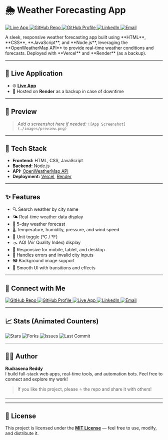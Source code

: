# 🌦️ Weather Forecasting App
<p align="left">

<!-- Live App -->
  <a href="https://weather-forecasting-app-7m71.onrender.com/" target="_blank">
    <img src="https://img.shields.io/badge/Live_App-Online-brightgreen?style=flat-square&logo=vercel&logoColor=white" alt="Live App" />
  </a>
  <!-- GitHub Repository -->
  <a href="https://github.com/RudrasenaReddy87/Weather-forecasting-app" target="_blank">
    <img src="https://img.shields.io/badge/Repository-Weather_App-181717?style=flat-square&logo=github&logoColor=white" alt="GitHub Repo" />
  </a>

  <!-- GitHub Profile -->
  <a href="https://github.com/RudrasenaReddy87" target="_blank">
    <img src="https://img.shields.io/badge/Profile-RudrasenaReddy87-333?style=flat-square&logo=github&logoColor=white" alt="GitHub Profile" />
  </a>

  

  <!-- LinkedIn -->
  <a href="https://www.linkedin.com/in/bodireddyrudrasenareddy" target="_blank">
    <img src="https://img.shields.io/badge/LinkedIn-Connect-blue?style=flat-square&logo=linkedin&logoColor=white" alt="LinkedIn" />
  </a>

  <!-- Email -->
  <a href="mailto:b.rudrasenareddy@gmail.com" target="_blank">
    <img src="https://img.shields.io/badge/Email-b.rudrasenareddy@gmail.com-d14836?style=flat-square&logo=gmail&logoColor=white" alt="Email" />
  </a>

</p>
A sleek, responsive weather forecasting app built using **HTML**, **CSS**, **JavaScript**, and **Node.js**, leveraging the **OpenWeatherMap API** to provide real-time weather conditions and forecasts. Deployed with **Vercel** and **Render** (as a backup).

---

## 🚀 Live Application

- 🌐 **[Live App](https://weather-forecasting-app-7m71.onrender.com/)**
- 🔁 Hosted on **Render** as a backup in case of downtime

---

## 📸 Preview

> _Add a screenshot here if needed:_
> `![App Screenshot](./images/preview.png)`

---

## 🧰 Tech Stack

- **Frontend:** HTML, CSS, JavaScript
- **Backend:** Node.js
- **API:** [OpenWeatherMap API](https://openweathermap.org/api)
- **Deployment:** [Vercel](https://vercel.com), [Render](https://render.com)

---

## ✨ Features

- 🔍 Search weather by city name
- 🌤️ Real-time weather data display
- 📅 5-day weather forecast
- 🌡️ Temperature, humidity, pressure, and wind speed
- 🔁 Unit toggle (°C / °F)
- 🌫️ AQI (Air Quality Index) display
- 📱 Responsive for mobile, tablet, and desktop
- 🚫 Handles errors and invalid city inputs
- 🖼️ Background image support
- 💫 Smooth UI with transitions and effects

---

## 🔗 Connect with Me

<p align="left">

  <!-- GitHub Repository -->
  <a href="https://github.com/RudrasenaReddy87/Weather-forecasting-app" target="_blank">
    <img src="https://img.shields.io/badge/Repository-Weather_App-181717?style=flat-square&logo=github&logoColor=white" alt="GitHub Repo" />
  </a>

  <!-- GitHub Profile -->
  <a href="https://github.com/RudrasenaReddy87" target="_blank">
    <img src="https://img.shields.io/badge/Profile-RudrasenaReddy87-333?style=flat-square&logo=github&logoColor=white" alt="GitHub Profile" />
  </a>

  <!-- Live App -->
  <a href="https://weather-forecasting-app-7m71.onrender.com/" target="_blank">
    <img src="https://img.shields.io/badge/Live_App-Online-brightgreen?style=flat-square&logo=vercel&logoColor=white" alt="Live App" />
  </a>

  <!-- LinkedIn -->
  <a href="https://www.linkedin.com/in/bodireddyrudrasenareddy" target="_blank">
    <img src="https://img.shields.io/badge/LinkedIn-Connect-blue?style=flat-square&logo=linkedin&logoColor=white" alt="LinkedIn" />
  </a>

  <!-- Email -->
  <a href="mailto:b.rudrasenareddy@gmail.com" target="_blank">
    <img src="https://img.shields.io/badge/Email-b.rudrasenareddy@gmail.com-d14836?style=flat-square&logo=gmail&logoColor=white" alt="Email" />
  </a>

</p>

---

## 📈 Stats (Animated Counters)

<p align="left">

  <img src="https://img.shields.io/github/stars/RudrasenaReddy87/Weather-forecasting-app?style=flat-square&logo=github&label=Stars&color=4c1" alt="Stars" />
  
  <img src="https://img.shields.io/github/forks/RudrasenaReddy87/Weather-forecasting-app?style=flat-square&logo=github&label=Forks&color=orange" alt="Forks" />

  <img src="https://img.shields.io/github/issues/RudrasenaReddy87/Weather-forecasting-app?style=flat-square&logo=github&label=Issues&color=blue" alt="Issues" />

  <img src="https://img.shields.io/github/last-commit/RudrasenaReddy87/Weather-forecasting-app?style=flat-square&logo=git&color=yellowgreen" alt="Last Commit" />

</p>

---

## 🙋‍♂️ Author

**Rudrasena Reddy**  
I build full-stack web apps, real-time tools, and automation bots. Feel free to connect and explore my work!

> If you like this project, please ⭐ the repo and share it with others!

---
---

## 📄 License

This project is licensed under the **[MIT License](LICENSE.md)** — feel free to use, modify, and distribute it.


